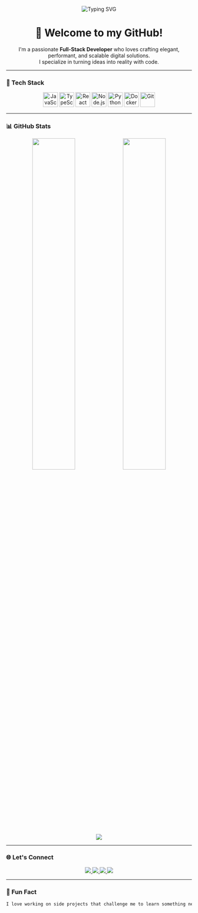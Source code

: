 <!-- Banner -->
<p align="center">
  <img src="https://readme-typing-svg.herokuapp.com?font=Fira+Code&size=26&duration=3000&pause=1000&color=00BFFF&center=true&vCenter=true&width=900&lines=Hi+%F0%9F%91%8B%2C+I'm+%3CYOUR+NAME%3E!;A+Modern+Full-Stack+Developer;Building+Minimal+Apps+with+HTML+%F0%9F%92%BB" alt="Typing SVG" />
</p>

<!-- Introduction -->
<h1 align="center">🚀 Welcome to my GitHub!</h1>

<p align="center"> 
  I'm a passionate <strong>Full-Stack Developer</strong> who loves crafting elegant, performant, and scalable digital solutions. <br>
  I specialize in turning ideas into reality with code.
</p>

---

### 🧰 Tech Stack
<p align="center">
  <img src="https://cdn.jsdelivr.net/gh/devicons/devicon/icons/javascript/javascript-original.svg" height="40" alt="JavaScript" />
  <img src="https://cdn.jsdelivr.net/gh/devicons/devicon/icons/typescript/typescript-original.svg" height="40" alt="TypeScript" />
  <img src="https://cdn.jsdelivr.net/gh/devicons/devicon/icons/react/react-original.svg" height="40" alt="React" />
  <img src="https://cdn.jsdelivr.net/gh/devicons/devicon/icons/nodejs/nodejs-original.svg" height="40" alt="Node.js" />
  <img src="https://cdn.jsdelivr.net/gh/devicons/devicon/icons/python/python-original.svg" height="40" alt="Python" />
  <img src="https://cdn.jsdelivr.net/gh/devicons/devicon/icons/docker/docker-original.svg" height="40" alt="Docker" />
  <img src="https://cdn.jsdelivr.net/gh/devicons/devicon/icons/git/git-original.svg" height="40" alt="Git" />
</p>

---

### 📊 GitHub Stats

<p align="center">
  <img src="https://github-readme-stats.vercel.app/api?username=<YOUR_USERNAME>&show_icons=true&theme=tokyonight" width="48%" />
  <img src="https://github-readme-streak-stats.herokuapp.com/?user=<YOUR_USERNAME>&theme=tokyonight" width="48%" />
</p>

<p align="center">
  <img src="https://github-profile-trophy.vercel.app/?username=<YOUR_USERNAME>&theme=tokyonight&column=7" />
</p>

---

### 🌐 Let's Connect

<p align="center">
  <a href="https://linkedin.com/in/<your-linkedin>" target="_blank">
    <img src="https://img.shields.io/badge/LinkedIn-blue?style=for-the-badge&logo=linkedin" />
  </a>
  <a href="mailto:<your.email>@example.com" target="_blank">
    <img src="https://img.shields.io/badge/Email-D14836?style=for-the-badge&logo=gmail&logoColor=white" />
  </a>
  <a href="https://twitter.com/<your-twitter>" target="_blank">
    <img src="https://img.shields.io/badge/Twitter-1DA1F2?style=for-the-badge&logo=twitter&logoColor=white" />
  </a>
  <a href="https://portfolio.example.com" target="_blank">
    <img src="https://img.shields.io/badge/Portfolio-000?style=for-the-badge&logo=vercel&logoColor=white" />
  </a>
</p>

---

### 🧠 Fun Fact
```txt
I love working on side projects that challenge me to learn something new and solve real-world problems.
